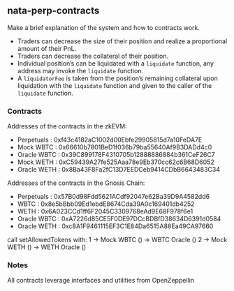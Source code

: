 ## nata-perp-contracts
Make a brief explanation of the system and how to contracts work.

- Traders can decrease the size of their position and realize a proportional amount of their PnL.
- Traders can decrease the collateral of their position.
- Individual position’s can be liquidated with a `liquidate` function, any address may invoke the `liquidate` function.
- A `liquidatorFee` is taken from the position’s remaining collateral upon liquidation with the `liquidate` function and given to the caller of the `liquidate` function.

### Contracts
Addresses of the contracts in the zkEVM:
* Perpetuals : 0xf43c4182aC1002d00Ebfe29905815d7a10FeDA7E
* Mock WBTC : 0x66610b7801BeD1f036b79ba55640Af9B3DADd4c0
* Oracle WBTC : 0x39C899178F4310705b12888886884b361CeF26C7
* Mock WETH : 0xC59439A27fe525Aaa78e9Eb370cc62c6B68D6052
* Oracle WETH : 0x8Ba43F8Fa2fC13D7EEDCeb9414CDbB6643483C34

Addresses of the contracts in the Gnosis Chain:
* Perpetuals : 0x57B0d98Fdd5621ACdf92047e62Ba39D9A4582dd6
* WBTC : 0x8e5bBbb09Ed1ebdE8674Cda39A0c169401db4252
* WETH : 0x6A023CCd1ff6F2045C3309768eAd9E68F978f6e1
* Oracle WBTC : 0xA7226d85CE5F0DE97DCcBDBfD38634D6391d0584
* Oracle WETH : 0xc8A1F9461115EF3C1E84Da6515A88Ea49CA97660

call setAllowedTokens with:
1 -> Mock WBTC () -> WBTC Oracle ()
2 -> Mock WETH () -> WETH Oracle ()

### Notes
All contracts leverage interfaces and utilities from OpenZeppellin
